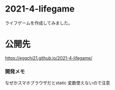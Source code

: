 # 2021-4-lifegame
ライフゲームを作成してみました。

# 公開先
https://eggchi21.github.io/2021-4-lifegame/

### 開発メモ
なぜかスマホブラウザだとstatic 変数使えないので注意
